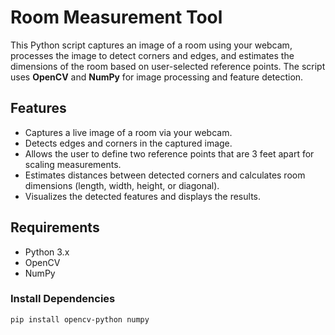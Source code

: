 # Room Measurement Tool

This Python script captures an image of a room using your webcam, processes the image to detect corners and edges, and estimates the dimensions of the room based on user-selected reference points. The script uses **OpenCV** and **NumPy** for image processing and feature detection.

## Features

- Captures a live image of a room via your webcam.
- Detects edges and corners in the captured image.
- Allows the user to define two reference points that are 3 feet apart for scaling measurements.
- Estimates distances between detected corners and calculates room dimensions (length, width, height, or diagonal).
- Visualizes the detected features and displays the results.

## Requirements

- Python 3.x
- OpenCV
- NumPy

### Install Dependencies

```bash
pip install opencv-python numpy

